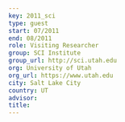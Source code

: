 ```yaml
---
key: 2011_sci
type: guest
start: 07/2011
end: 08/2011
role: Visiting Researcher
group: SCI Institute
group_url: http://sci.utah.edu
org: University of Utah
org_url: https://www.utah.edu
city: Salt Lake City
country: UT
advisor:
title:
---
```


